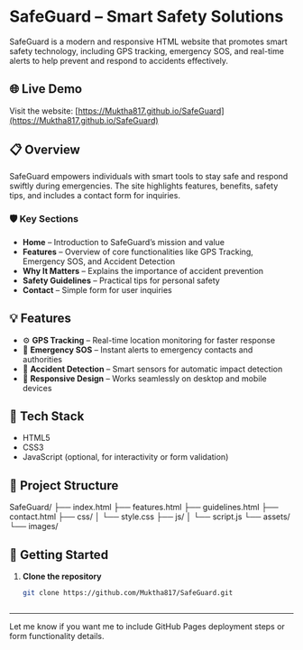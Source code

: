 # SafeGuard – Smart Safety Solutions

SafeGuard is a modern and responsive HTML website that promotes smart safety technology, including GPS tracking, emergency SOS, and real-time alerts to help prevent and respond to accidents effectively.

## 🌐 Live Demo

Visit the website: [https://Muktha817.github.io/SafeGuard](https://Muktha817.github.io/SafeGuard)

## 📋 Overview

SafeGuard empowers individuals with smart tools to stay safe and respond swiftly during emergencies. The site highlights features, benefits, safety tips, and includes a contact form for inquiries.

### 🛡 Key Sections

- **Home** – Introduction to SafeGuard’s mission and value
- **Features** – Overview of core functionalities like GPS Tracking, Emergency SOS, and Accident Detection
- **Why It Matters** – Explains the importance of accident prevention
- **Safety Guidelines** – Practical tips for personal safety
- **Contact** – Simple form for user inquiries

## 💡 Features

- ⚙️ **GPS Tracking** – Real-time location monitoring for faster response
- 🚨 **Emergency SOS** – Instant alerts to emergency contacts and authorities
- 🧠 **Accident Detection** – Smart sensors for automatic impact detection
- 📱 **Responsive Design** – Works seamlessly on desktop and mobile devices

## 🧰 Tech Stack

- HTML5  
- CSS3  
- JavaScript (optional, for interactivity or form validation)

## 📁 Project Structure

SafeGuard/
├── index.html
├── features.html
├── guidelines.html
├── contact.html
├── css/
│ └── style.css
├── js/
│ └── script.js
└── assets/
└── images/



## 🚀 Getting Started

1. **Clone the repository**
   ```bash
   git clone https://github.com/Muktha817/SafeGuard.git



---

Let me know if you want me to include GitHub Pages deployment steps or form functionality details.
